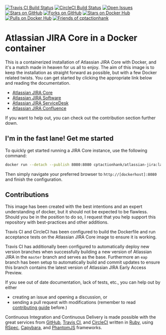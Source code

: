 [![Travis CI Build Status](https://img.shields.io/travis/cptactionhank/docker-atlassian-jira/master.svg?label=Travis%20CI)](https://travis-ci.org/cptactionhank/docker-atlassian-jira/branches) [![CircleCI Build Status](https://img.shields.io/circleci/project/cptactionhank/docker-atlassian-jira/master.svg?label=CircleCI)](https://circleci.com/gh/cptactionhank/docker-atlassian-jira) [![Open Issues](https://img.shields.io/github/issues/cptactionhank/docker-atlassian-jira.svg)](https://github.com/cptactionhank/docker-atlassian-jira/issues) [![Stars on GitHub](https://img.shields.io/github/stars/cptactionhank/docker-atlassian-jira.svg)](https://github.com/cptactionhank/docker-atlassian-jira/stargazers) [![Forks on GitHub](https://img.shields.io/github/forks/cptactionhank/docker-atlassian-jira.svg)](https://github.com/cptactionhank/docker-atlassian-jira/network) [![Stars on Docker Hub](https://img.shields.io/docker/stars/cptactionhank/atlassian-jira.svg)](https://hub.docker.com/r/cptactionhank/atlassian-jira/) [![Pulls on Docker Hub](https://img.shields.io/docker/pulls/cptactionhank/atlassian-jira.svg)](https://hub.docker.com/r/cptactionhank/atlassian-jira/) [![Friends of cptactionhank](https://img.shields.io/badge/donation-PayPal-blue.svg)](https://www.paypal.com/cgi-bin/webscr?cmd=_donations&business=maage@dotmaage.dk&item_name=Friends+of+cptactionhank&item_number=Open+Source+Donation)

# Atlassian JIRA Core in a Docker container

This is a containerized installation of Atlassian JIRA Core with Docker, and it's a match made in heaven for us all to enjoy. The aim of this image is to keep the installation as straight forward as possible, but with a few Docker related twists. You can get started by clicking the appropriate link below and reading the documentation.

* [Atlassian JIRA Core](https://cptactionhank.github.io/docker-atlassian-jira)
* [Atlassian JIRA Software](https://cptactionhank.github.io/docker-atlassian-jira-software)
* [Atlassian JIRA ServiceDesk](https://cptactionhank.github.io/docker-atlassian-service-desk)
* [Atlassian JIRA Confluence](https://cptactionhank.github.io/docker-atlassian-confluence)

If you want to help out, you can check out the contribution section further down.

## I'm in the fast lane! Get me started

To quickly get started running a JIRA Core instance, use the following command:
```bash
docker run --detach --publish 8080:8080 cptactionhank/atlassian-jira:latest
```

Then simply navigate your preferred browser to `http://[dockerhost]:8080` and finish the configuration.

## Contributions

This image has been created with the best intentions and an expert understanding of docker, but it should not be expected to be flawless. Should you be in the position to do so, I request that you help support this repository with best-practices and other additions.

Travis CI and CircleCI has been configured to build the Dockerfile and run acceptance tests on the Atlassian JIRA Core image to ensure it is working.

Travis CI has additionally been configured to automatically deploy new version branches when successfully building a new version of Atlassian JIRA in the `master` branch and serves as the base. Furthermore an `eap` branch has been setup to automatically build and commit updates to ensure this branch contains the latest version of Atlassian JIRA Early Access Preview.

If you see out of date documentation, lack of tests, etc., you can help out by either
- creating an issue and opening a discussion, or
- sending a pull request with modifications (remember to read [contributing guide](https://github.com/cptactionhank/docker-atlassian-jira/blob/master/CONTRIBUTING.md) before.)

Continuous Integration and Continuous Delivery is made possible with the great services from [GitHub](https://github.com), [Travis CI](https://travis-ci.org/), and [CircleCI](https://circleci.com/) written in [Ruby](https://www.ruby-lang.org/), using [RSpec](http://rspec.info/), [Capybara](https://jnicklas.github.io/capybara/), and [PhantomJS](http://phantomjs.org/) frameworks.
